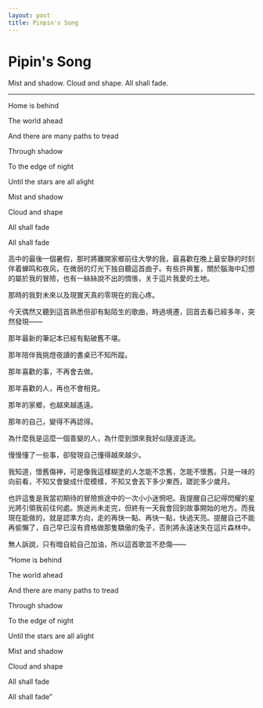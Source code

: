 ```yaml
---
layout: post
title: Pinpin's Song
---
```


# Pipin's Song #

Mist and shadow. Cloud and shape. All shall fade.

-----

Home is behind

The world ahead

And there are many paths to tread

Through shadow

To the edge of night

Until the stars are all alight

Mist and shadow

Cloud and shape

All shall fade

All shall fade

高中的最後一個暑假，那时將離開家鄉前往大學的我，最喜歡在晚上最安静的时刻伴着蝉鸣和夜风，在微弱的灯光下独自聽這首曲子。有些許興奮，關於腦海中幻想的屬於我的冒險，也有一絲絲說不出的惆悵，关于這片我愛的土地。

那時的我對未來以及現實天真的零現在的我心疼。

今天偶然又聽到這首熟悉但卻有點陌生的歌曲，時過境遷，回首去看已經多年，突然發現——

那年最新的筆記本已經有點破舊不堪。

那年陪伴我挑燈夜讀的書桌已不知所蹤。

那年喜歡的事，不再會去做。

那年喜歡的人，再也不會相見。

那年的家鄉，也越來越遙遠。

那年的自己，變得不再認得。

為什麼我是這麼一個善變的人，為什麼到頭來我好似隨波逐流。

慢慢懂了一些事，卻發現自己懂得越來越少。

我知道，懷舊傷神，可是像我這樣糊塗的人怎能不念舊，怎能不懷舊。只是一味的向前看，不知又會變成什麼模樣，不知又會丟下多少東西，蹉跎多少歲月。

也許這隻是我當初期待的冒險旅途中的一次小小迷惘吧。我提醒自己記得閃耀的星光將引領我前往何處。旅途尚未走完，但終有一天我會回到故事開始的地方。而我現在能做的，就是認準方向，走的再快一點、再快一點，快過天亮。提醒自己不能再偷懶了，自己早已沒有資格做那隻驕傲的兔子，否則將永遠迷失在這片森林中。

無人訴說，只有暗自給自己加油，所以這首歌並不悲傷——

“Home is behind

The world ahead

And there are many paths to tread

Through shadow

To the edge of night

Until the stars are all alight

Mist and shadow

Cloud and shape

All shall fade

All shall fade”

